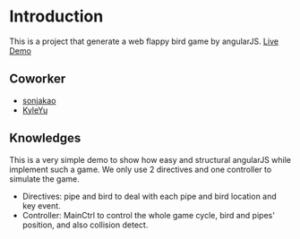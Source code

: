 # Introduction
This is a project that generate a web flappy bird game by angularJS. [Live Demo](http://ra2637.github.io/angularFlappyBird/#/)
## Coworker
- [sonjakao](https://github.com/sonjakao)
- [KyleYu](https://github.com/KyleYu)

## Knowledges
This is a very simple demo to show how easy and structural angularJS while implement such a game.
We only use 2 directives and one controller to simulate the game.
- Directives: pipe and bird to deal with each pipe and bird location and key event. 
- Controller: MainCtrl to control the whole game cycle, bird and pipes' position, and also collision detect.

